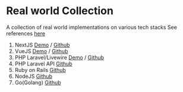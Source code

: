 # Real world Collection
A collection of real world implementations on various tech stacks
See references [here](https://github.com/gothinkster/realworld)

1. NextJS [Demo](http://realworld-nextjs-tau.vercel.app) / [Github](https://github.com/sawirricardo/realworld-nextjs)
2. VueJS [Demo](http://realworld-vue.sawirstudio.com) / [Github](https://github.com/sawirricardo/realworld-vue)
3. PHP Laravel/Livewire [Demo](http://realworld.sawirstudio.com) / [Github](https://github.com/sawirricardo/realworld-tall-app)
4. PHP Laravel API [Github](https://github.com/sawirricardo/realworld-laravel-api)
5. Ruby on Rails [Github](https://github.com/sawirricardo/realworld-ruby-on-rails)
6. NodeJS [Github](https://github.com/sawirricardo/Realworld-NodeJS-NestJS)
7. Go(Golang) [Github](https://github.com/sawirricardo/realworld-go)
